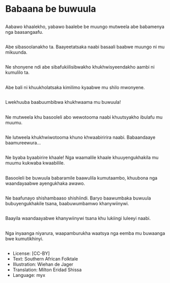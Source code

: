# Babaana be buwuula

##
Aabawo khaalekho,
yabawo baalebe be
muungo mutweela abe
babamenya nga
baasangaafu.

##
Abe sibasoolanakho ta.
Baayeetatsaka naabi
basaali baabwe
muungo ni mu
mikuunda.

##
Ne shonyene ndi abe
sibafukiilisibwakho
khukhwisyeendakho
aambi ni kumulilo ta.

##
Abe bali ni
khuukholatsaka
kimilimo kyaabwe mu
shilo mwonyene.

##
Lwekhuuba baabuumbibwa khukhwaama
mu buwuula!

##
Ne mutweela khu
basooleli abo
wewotooma naabi
khuutsyakho ibulafu mu
muumu.

##
Ne lutweela
khukhwiwotooma
khuno khwaabiririra
naabi. Babaandaaye
baamureewura...

##
Ne byaba byaabirire
khaale! Nga waamalile
khaale
khuuyengukhakila mu
muumu kukwaba
kwaabilile.

##
Basooleli be buwuula
babaramile baawulila
kumutaambo,
khuubona nga
waandayaabwe
ayengukhaka awawo.

##
Ne baafunayo
shishambaaso
shishiindi. Baryo
baawumbaka buwuula
bubuyengukhakile
tsana,
baabuwumbamwo
khanywiinywi.

##
Baayila waandaayabwe
khanywiinywi tsana khu
lukiingi luleeyi naabi.

##
Nga inyaanga niyarura,
waapamburukha
waatsya nga eemba mu
buwaanga bwe
kumutikhinyi.

##
* License: [CC-BY]
* Text: Southern African Folktale
* Illustration: Wiehan de Jager
* Translation: Milton Eridad Shissa
* Language: myx
